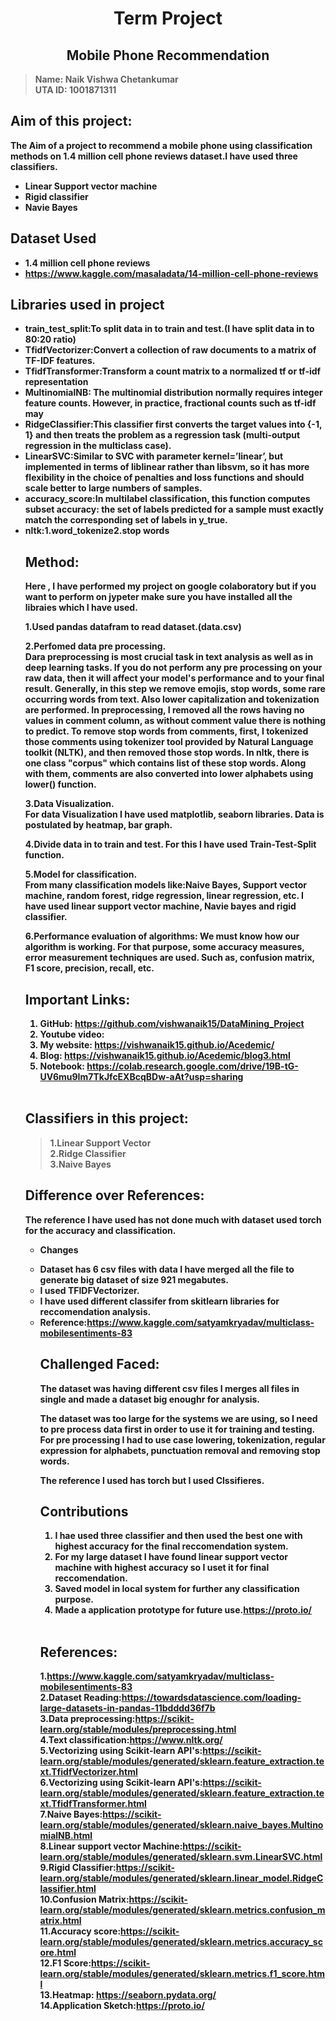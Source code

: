 <center><b><h1>Term Project</h1></bold></center>
<center><bold><h2>Mobile Phone Recommendation</h2></bold></center>

>Name: Naik Vishwa Chetankumar<br>
>UTA ID: 1001871311

Aim of this project:<br>
---

The Aim of a project to recommend a mobile phone using classification methods on 1.4 million cell phone reviews dataset.I have used three classifiers. 

<ul><li>Linear Support vector machine</li>
<li>Rigid classifier</li>
<li>Navie Bayes<br></li></ul>
<h2>Dataset Used</h2>
<ul><li>1.4 million cell phone reviews</li>
<li><a href="https://www.kaggle.com/masaladata/14-million-cell-phone-reviews">https://www.kaggle.com/masaladata/14-million-cell-phone-reviews</a></li></ul>

<h2>Libraries used in project</h2>
<ul>
<li>train_test_split:To split data in to train and test.(I have split data in to 80:20 ratio)</li>
<li>TfidfVectorizer:Convert a collection of raw documents to a matrix of TF-IDF features.</li>
<li>TfidfTransformer:Transform a count matrix to a normalized tf or tf-idf representation</li>
<li>MultinomialNB: The multinomial distribution normally requires integer feature counts. However, in practice, fractional counts such as tf-idf may</li>
<li>RidgeClassifier:This classifier first converts the target values into {-1, 1} and then treats the problem as a regression task (multi-output regression in the multiclass case).</li>
<li>LinearSVC:Similar to SVC with parameter kernel=’linear’, but implemented in terms of liblinear rather than libsvm, so it has more flexibility in the choice of penalties and loss functions and should scale better to large numbers of samples.</li>
<li>accuracy_score:In multilabel classification, this function computes subset accuracy: the set of labels predicted for a sample must exactly match the corresponding set of labels in y_true.</li>
<li>nltk:1.word_tokenize2.stop words</li>


Method:
---
Here , I have performed my project on google colaboratory but if you want to perform on jypeter make sure you have installed all the libraies which I have used.

1.Used pandas datafram to read dataset.(data.csv)

2.Perfomed data pre processing.<br>
Dara preprocessing is most crucial task in text analysis as well as in deep learning tasks. 
If you do not perform any pre processing on your raw data, then it will affect your model's performance and to your final result. Generally, in this step we remove emojis, stop words, some rare occurring words from text.
Also lower capitalization and tokenization are performed.
In preprocessing, I removed all the rows having no values in comment column, as without comment value there is nothing to predict.
To remove stop words from comments, first, I tokenized those comments using tokenizer tool provided by Natural Language toolkit (NLTK), and then removed those stop words. In nltk, there is one class "corpus" which contains list of these stop words. Along with them, comments are also converted into lower alphabets using lower() function.<br>

3.Data Visualization.<br>
For data Visualization I have used matplotlib, seaborn libraries. Data is postulated by heatmap, bar graph.

4.Divide data in to train and test. For this I have used Train-Test-Split function.

5.Model for classification.<br>
From many classification models like:Naive Bayes, Support vector machine, random forest, ridge regression, linear regression, etc.
I have used linear support vector machine, Navie bayes and rigid classifier.

6.Performance evaluation of algorithms:
We must know how our algorithm is working. For that purpose, some accuracy measures, error measurement techniques are used.
Such as, confusion matrix, F1 score, precision, recall, etc.

Important Links:
---
1.   GitHub: <a href="https://github.com/vishwanaik15/DataMining_Project">https://github.com/vishwanaik15/DataMining_Project</a><br>
2.   Youtube video:<br>
3.   My website: <a href="https://vishwanaik15.github.io/Acedemic/">https://vishwanaik15.github.io/Acedemic/</a><br>
4.   Blog: <a href="https://vishwanaik15.github.io/Acedemic/blog3.html">https://vishwanaik15.github.io/Acedemic/blog3.html</a>
5.   Notebook: <a href="https://colab.research.google.com/drive/19B-tG-UV6mu9Im7TkJfcEXBcqBDw-aAt?usp=sharing">https://colab.research.google.com/drive/19B-tG-UV6mu9Im7TkJfcEXBcqBDw-aAt?usp=sharing</a>

<br>


<h2>Classifiers in this project:</h2>

>1.Linear Support Vector<br>
>2.Ridge Classifier<br>
>3.Naive Bayes<br>


Difference over References:
---
The reference I have used has not done much with dataset used torch for the accuracy and classification.<br>
<ul><li>Changes</li></ul>
<ul><li>Dataset has 6 csv files with data I have merged all the file to generate big dataset of size 921 megabutes.</li>
<li>I used TFIDFVectorizer.</li>
<li>I have used different classifer from skitlearn libraries for reccomendation analysis.</li>
<li>Reference:<a href="https://www.kaggle.com/satyamkryadav/multiclass-mobilesentiments-83">https://www.kaggle.com/satyamkryadav/multiclass-mobilesentiments-83</a></li>

Challenged Faced:
---
The dataset was having different csv files I merges all files in single and made a dataset big enoughr for analysis.<br>

The dataset was too large for the systems we are using, so I need to pre process data first in order to use it for training and testing. For pre processing I had to use case lowering, tokenization, regular expression for alphabets, punctuation removal and removing stop words.<br>

The reference I used has torch but I used Clssifieres.






Contributions
---



1. I hae used three classifier and then used the best one with highest accuracy for the final reccomendation system.<br>
2. For my large dataset I have found linear support vector machine with highest accuracy so I uset it for final reccomendation.<br>
3. Saved model in local system for further any classification purpose.<br>
4. Made a application prototype for future use.<a href="https://proto.io/">https://proto.io/</a><br>

<br>


References:
---
1.https://www.kaggle.com/satyamkryadav/multiclass-mobilesentiments-83<br>
2.Dataset Reading:https://towardsdatascience.com/loading-large-datasets-in-pandas-11bdddd36f7b<br>
3.Data preprocessing:https://scikit-learn.org/stable/modules/preprocessing.html<br>
4.Text classification:https://www.nltk.org/<br>
5.Vectorizing using Scikit-learn API's:https://scikit-learn.org/stable/modules/generated/sklearn.feature_extraction.text.TfidfVectorizer.html<br>
6.Vectorizing using Scikit-learn API's:https://scikit-learn.org/stable/modules/generated/sklearn.feature_extraction.text.TfidfTransformer.html<br>
7.Naive Bayes:https://scikit-learn.org/stable/modules/generated/sklearn.naive_bayes.MultinomialNB.html<br>
8.Linear support vector Machine:https://scikit-learn.org/stable/modules/generated/sklearn.svm.LinearSVC.html<br>
9.Rigid Classifier:https://scikit-learn.org/stable/modules/generated/sklearn.linear_model.RidgeClassifier.html<br>
10.Confusion Matrix:https://scikit-learn.org/stable/modules/generated/sklearn.metrics.confusion_matrix.html<br>
11.Accuracy score:https://scikit-learn.org/stable/modules/generated/sklearn.metrics.accuracy_score.html<br>
12.F1 Score:https://scikit-learn.org/stable/modules/generated/sklearn.metrics.f1_score.html<br>
13.Heatmap: https://seaborn.pydata.org/<br>
14.Application Sketch:https://proto.io/<br>









